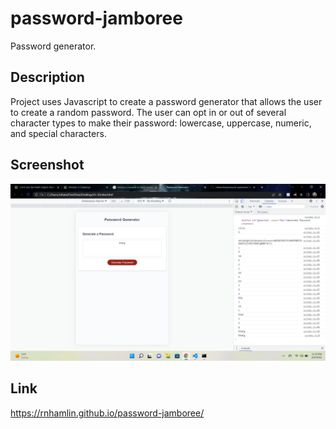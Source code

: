# password-jamboree
Password generator.
## Description
Project uses Javascript to create a password generator that allows the user to create a random password. The user can opt in or out of several character types to make their password: lowercase, uppercase, numeric, and special characters.
## Screenshot
![Screenshot](pw-jamboree.png)
## Link
https://rnhamlin.github.io/password-jamboree/
